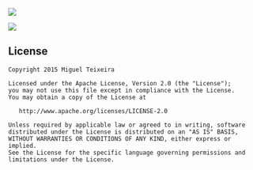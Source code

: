[![](https://drive.google.com/uc?id=0B1tnx50O2XkNRGRKeF8tTHU1T2c)](https://play.google.com/store/apps/details?id=com.migueljteixeira.clipmobile)

[![](https://drive.google.com/uc?id=0B1tnx50O2XkNY08tYmxJUVdGakE)](https://play.google.com/store/apps/details?id=com.migueljteixeira.clipmobile)


License
-------

    Copyright 2015 Miguel Teixeira

    Licensed under the Apache License, Version 2.0 (the "License");
    you may not use this file except in compliance with the License.
    You may obtain a copy of the License at

       http://www.apache.org/licenses/LICENSE-2.0

    Unless required by applicable law or agreed to in writing, software
    distributed under the License is distributed on an "AS IS" BASIS,
    WITHOUT WARRANTIES OR CONDITIONS OF ANY KIND, either express or implied.
    See the License for the specific language governing permissions and
    limitations under the License.
